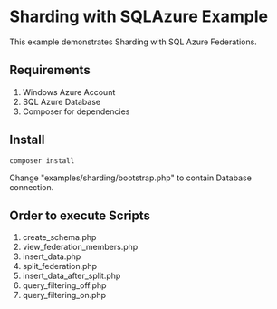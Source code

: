 # Sharding with SQLAzure Example

This example demonstrates Sharding with SQL Azure Federations.

## Requirements

1. Windows Azure Account
2. SQL Azure Database
3. Composer for dependencies

## Install

    composer install

Change "examples/sharding/bootstrap.php" to contain Database connection.

## Order to execute Scripts

1. create_schema.php
2. view_federation_members.php
3. insert_data.php
4. split_federation.php
5. insert_data_after_split.php
6. query_filtering_off.php
7. query_filtering_on.php

